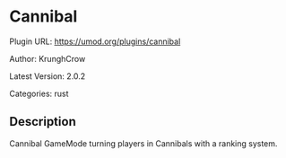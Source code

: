 # Cannibal

Plugin URL: https://umod.org/plugins/cannibal

Author: KrunghCrow

Latest Version: 2.0.2

Categories: rust

## Description

Cannibal GameMode turning players in Cannibals with a ranking system.
